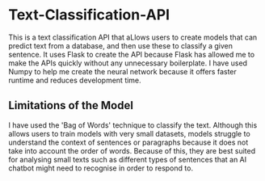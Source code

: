# Text-Classification-API

This is a text classification API that aLlows users to create models that can predict text from a database, and then use these to classify a given sentence. It uses Flask to create the API because Flask has allowed me to make the APIs quickly without any unnecessary boilerplate. I have used Numpy to help me create the neural network because it offers faster runtime and reduces development time.

## Limitations of the Model
I have used the 'Bag of Words' technique to classify the text. Although this allows users to train models with very small datasets, models struggle to understand the context of sentences or paragraphs because it does not take into account the order of words. Because of this, they are best suited for analysing small texts such as different types of sentences that an AI chatbot might need to recognise in order to respond to. 
